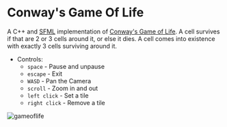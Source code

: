 # Conway's Game Of Life

A C++ and [SFML](https://www.sfml-dev.org/) implementation of [Conway's Game of Life](https://en.wikipedia.org/wiki/Conway%27s_Game_of_Life). A cell survives if that are 2 or 3 cells around it, or else it dies. A cell comes into existence with exactly
3 cells surviving around it.

- Controls:
  - `space` - Pause and unpause
  - `escape` - Exit
  - `WASD` - Pan the Camera
  - `scroll` - Zoom in and out
  - `left click` - Set a tile
  - `right click` - Remove a tile

![gameoflife](https://user-images.githubusercontent.com/52615052/113376056-39ea8800-93b4-11eb-9e9e-4388e7ef3d65.gif)
